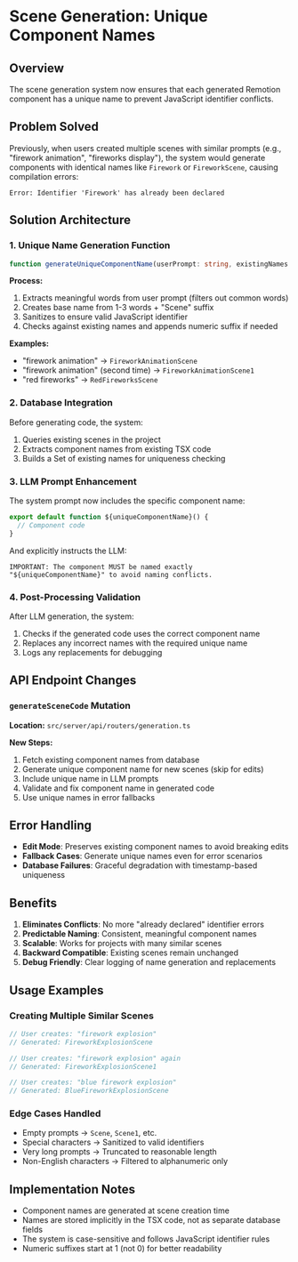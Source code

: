 # Scene Generation: Unique Component Names

## Overview
The scene generation system now ensures that each generated Remotion component has a unique name to prevent JavaScript identifier conflicts.

## Problem Solved
Previously, when users created multiple scenes with similar prompts (e.g., "firework animation", "fireworks display"), the system would generate components with identical names like `Firework` or `FireworkScene`, causing compilation errors:

```
Error: Identifier 'Firework' has already been declared
```

## Solution Architecture

### 1. Unique Name Generation Function
```typescript
function generateUniqueComponentName(userPrompt: string, existingNames: Set<string>): string
```

**Process:**
1. Extracts meaningful words from user prompt (filters out common words)
2. Creates base name from 1-3 words + "Scene" suffix
3. Sanitizes to ensure valid JavaScript identifier
4. Checks against existing names and appends numeric suffix if needed

**Examples:**
- "firework animation" → `FireworkAnimationScene`
- "firework animation" (second time) → `FireworkAnimationScene1`
- "red fireworks" → `RedFireworksScene`

### 2. Database Integration
Before generating code, the system:
1. Queries existing scenes in the project
2. Extracts component names from existing TSX code
3. Builds a Set of existing names for uniqueness checking

### 3. LLM Prompt Enhancement
The system prompt now includes the specific component name:

```typescript
export default function ${uniqueComponentName}() {
  // Component code
}
```

And explicitly instructs the LLM:
```
IMPORTANT: The component MUST be named exactly "${uniqueComponentName}" to avoid naming conflicts.
```

### 4. Post-Processing Validation
After LLM generation, the system:
1. Checks if the generated code uses the correct component name
2. Replaces any incorrect names with the required unique name
3. Logs any replacements for debugging

## API Endpoint Changes

### `generateSceneCode` Mutation
**Location:** `src/server/api/routers/generation.ts`

**New Steps:**
1. Fetch existing component names from database
2. Generate unique component name for new scenes (skip for edits)
3. Include unique name in LLM prompts
4. Validate and fix component name in generated code
5. Use unique names in error fallbacks

## Error Handling
- **Edit Mode**: Preserves existing component names to avoid breaking edits
- **Fallback Cases**: Generate unique names even for error scenarios
- **Database Failures**: Graceful degradation with timestamp-based uniqueness

## Benefits
1. **Eliminates Conflicts**: No more "already declared" identifier errors
2. **Predictable Naming**: Consistent, meaningful component names
3. **Scalable**: Works for projects with many similar scenes
4. **Backward Compatible**: Existing scenes remain unchanged
5. **Debug Friendly**: Clear logging of name generation and replacements

## Usage Examples

### Creating Multiple Similar Scenes
```typescript
// User creates: "firework explosion"
// Generated: FireworkExplosionScene

// User creates: "firework explosion" again
// Generated: FireworkExplosionScene1

// User creates: "blue firework explosion"
// Generated: BlueFireworkExplosionScene
```

### Edge Cases Handled
- Empty prompts → `Scene`, `Scene1`, etc.
- Special characters → Sanitized to valid identifiers
- Very long prompts → Truncated to reasonable length
- Non-English characters → Filtered to alphanumeric only

## Implementation Notes
- Component names are generated at scene creation time
- Names are stored implicitly in the TSX code, not as separate database fields
- The system is case-sensitive and follows JavaScript identifier rules
- Numeric suffixes start at 1 (not 0) for better readability 